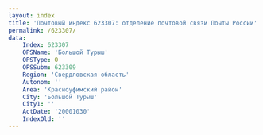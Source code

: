 ```yaml
---
layout: index
title: 'Почтовый индекс 623307: отделение почтовой связи Почты России'
permalink: /623307/
data:
    Index: 623307
    OPSName: 'Большой Турыш'
    OPSType: О
    OPSSubm: 623309
    Region: 'Свердловская область'
    Autonom: ''
    Area: 'Красноуфимский район'
    City: 'Большой Турыш'
    City1: ''
    ActDate: '20001030'
    IndexOld: ''
---
```

